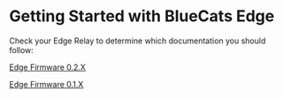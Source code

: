 # Getting Started with BlueCats Edge 

Check your Edge Relay to determine which documentation you should follow:

[Edge Firmware 0.2.X](https://github.com/bluecats/bluecats-docs-edge/tree/master/edge-0.2.X)

[Edge Firmware 0.1.X](https://github.com/bluecats/bluecats-docs-edge/tree/master/edge-0.1.X)
